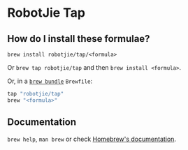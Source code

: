 # RobotJie Tap

## How do I install these formulae?

`brew install robotjie/tap/<formula>`

Or `brew tap robotjie/tap` and then `brew install <formula>`.

Or, in a [`brew bundle`](https://github.com/Homebrew/homebrew-bundle) `Brewfile`:

```ruby
tap "robotjie/tap"
brew "<formula>"
```

## Documentation

`brew help`, `man brew` or check [Homebrew's documentation](https://docs.brew.sh).
